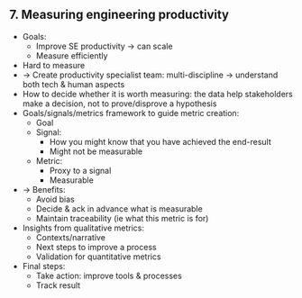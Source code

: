 ## 7. Measuring engineering productivity
- Goals:
  - Improve SE productivity -> can scale
  - Measure efficiently
- Hard to measure
- -> Create productivity specialist team: multi-discipline -> understand both tech & human aspects
- How to decide whether it is worth measuring:
  the data help stakeholders make a decision, not to prove/disprove a hypothesis
- Goals/signals/metrics framework to guide metric creation:
  - Goal
  - Signal:
    - How you might know that you have achieved the end-result
    - Might not be measurable
  - Metric:
    - Proxy to a signal
    - Measurable
- -> Benefits:
  - Avoid bias
  - Decide & ack in advance what is measurable
  - Maintain traceability (ie what this metric is for)
- Insights from qualitative metrics:
  - Contexts/narrative
  - Next steps to improve a process
  - Validation for quantitative metrics
- Final steps:
  - Take action: improve tools & processes
  - Track result